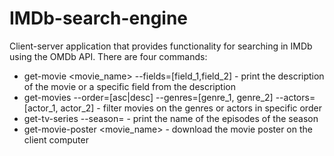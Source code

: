 # IMDb-search-engine

Client-server application that provides functionality for searching in IMDb using the OMDb API. There are four commands:

- get-movie <movie_name> --fields=[field_1,field_2] - print the description of the movie or a specific field from the description
- get-movies --order=[asc|desc] --genres=[genre_1, genre_2] --actors=[actor_1, actor_2] - filter movies on the genres or actors in specific order
- get-tv-series --season=<season> - print the name of the episodes of the season
- get-movie-poster <movie_name> - download the movie poster on the client computer
